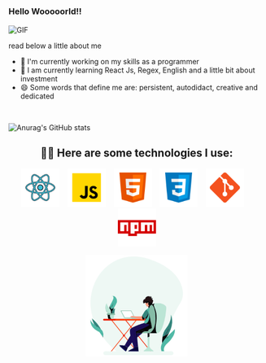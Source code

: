 ### Hello Wooooorld!!

<img align="center" alt="GIF" src="https://media.giphy.com/media/X6rTNtY70OpJQA4fIF/giphy.gif" />

read below a little about me

- 🔭 I'm currently working on my skills as a programmer
- 🌱 I am currently learning React Js, Regex, English and a little bit about investment
- 😄 Some words that define me are: persistent, autodidact, creative and dedicated

<br>

![Anurag's GitHub stats](https://github-readme-stats.vercel.app/api?username=JeanVictor44&show_icons=true&theme=dracula)

<h2 align="center">
👨‍💻 Here are some technologies I use:
</h2>

<p align="center">
<code><img height="75" src="https://github.com/chandan-reddy-k/chandan-reddy-k/blob/master/assets/react.png"></code> &nbsp;&nbsp;
<code><img height="75" src="https://github.com/chandan-reddy-k/chandan-reddy-k/blob/master/assets/js.png"></code> &nbsp;&nbsp;
<code><img height="75" src="https://github.com/chandan-reddy-k/chandan-reddy-k/blob/master/assets/html.png"></code> &nbsp;&nbsp;
<code><img height="75" src="https://github.com/chandan-reddy-k/chandan-reddy-k/blob/master/assets/css.png"></code> &nbsp;&nbsp;
<code><img height="75" src="https://github.com/chandan-reddy-k/chandan-reddy-k/blob/master/assets/git.png"></code> &nbsp; &nbsp;
<code><img height="75" src="https://github.com/chandan-reddy-k/chandan-reddy-k/blob/master/assets/npm.png"></code> 
</p>

<p align="center">
  <img alt="Person coding gif" src="https://github.com/chandan-reddy-k/chandan-reddy-k/blob/master/assets/coding.gif" width="200" /> 
</p>

